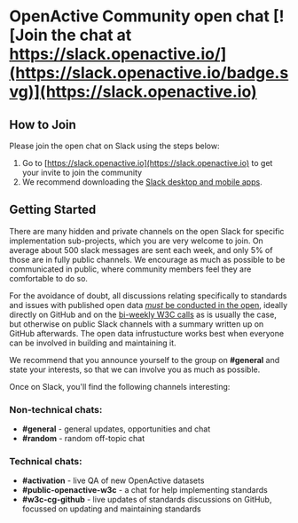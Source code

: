 # OpenActive Community open chat [![Join the chat at https://slack.openactive.io/](https://slack.openactive.io/badge.svg)](https://slack.openactive.io)

## How to Join

Please join the open chat on Slack using the steps below:

1. Go to [https://slack.openactive.io](https://slack.openactive.io) to get your invite to join the community
2. We recommend downloading the [Slack desktop and mobile apps](https://slack.com/downloads).

## Getting Started

There are many hidden and private channels on the open Slack for specific implementation sub-projects, which you are very welcome to join. On average about 500 slack messages are sent each week, and only 5% of those are in fully public channels. We encourage as much as possible to be communicated in public, where community members feel they are comfortable to do so.

For the avoidance of doubt, all discussions relating specifically to standards and issues with published open data [*must* be conducted in the open](https://w3c.openactive.io/key-discussions), ideally directly on GitHub and on the [bi-weekly W3C calls](https://w3c.openactive.io/) as is usually the case, but otherwise on public Slack channels with a summary written up on GitHub afterwards. The open data infrustucture works best when everyone can be involved in building and maintaining it.

We recommend that you announce yourself to the group on **#general** and state your interests, so that we can involve you as much as possible.

Once on Slack, you'll find the following channels interesting:

### Non-technical chats:
- **#general** - general updates, opportunities and chat
- **#random** - random off-topic chat

### Technical chats:
- **#activation** - live QA of new OpenActive datasets
- **#public-openactive-w3c** - a chat for help implementing standards
- **#w3c-cg-github** - live updates of standards discussions on GitHub, focussed on updating and maintaining standards
